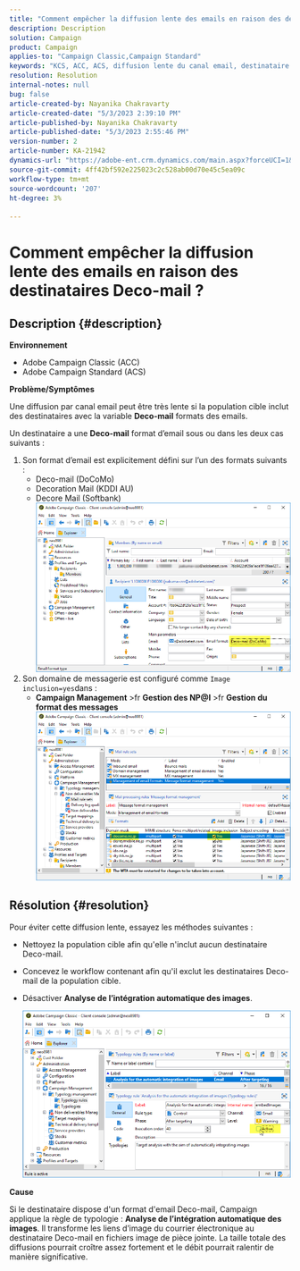 ```yaml
---
title: "Comment empêcher la diffusion lente des emails en raison des destinataires Deco-mail ?"
description: Description
solution: Campaign
product: Campaign
applies-to: "Campaign Classic,Campaign Standard"
keywords: "KCS, ACC, ACS, diffusion lente du canal email, destinataire au format d'email Deco-mail, Performance, Débit"
resolution: Resolution
internal-notes: null
bug: false
article-created-by: Nayanika Chakravarty
article-created-date: "5/3/2023 2:39:10 PM"
article-published-by: Nayanika Chakravarty
article-published-date: "5/3/2023 2:55:46 PM"
version-number: 2
article-number: KA-21942
dynamics-url: "https://adobe-ent.crm.dynamics.com/main.aspx?forceUCI=1&pagetype=entityrecord&etn=knowledgearticle&id=707ebc3c-c0e9-ed11-a7c6-6045bd006b25"
source-git-commit: 4ff42bf592e225023c2c528ab00d70e45c5ea09c
workflow-type: tm+mt
source-wordcount: '207'
ht-degree: 3%

---
```


# Comment empêcher la diffusion lente des emails en raison des destinataires Deco-mail ?

## Description {#description}


<b>Environnement</b>

- Adobe Campaign Classic (ACC)
- Adobe Campaign Standard (ACS)


<b>Problème/Symptômes</b>

Une diffusion par canal email peut être très lente si la population cible inclut des destinataires avec la variable <b>Deco-mail</b> formats des emails.

Un destinataire a une <b>Deco-mail</b> format d’email sous ou dans les deux cas suivants :

1. Son format d’email est explicitement défini sur l’un des formats suivants :
   - Deco-mail (DoCoMo)
   - Decoration Mail (KDDI AU)
   - Decore Mail (Softbank)         ![](assets/___727ebc3c-c0e9-ed11-a7c6-6045bd006b25___.png)
2. Son domaine de messagerie est configuré comme `Image inclusion=yes`dans :
   - <b>Campaign Management</b> >fr <b>Gestion des NP@I</b> >fr <b>Gestion du format des messages</b>        ![](assets/___c4d8b442-c0e9-ed11-a7c6-6045bd006b25___.png)



## Résolution {#resolution}


Pour éviter cette diffusion lente, essayez les méthodes suivantes :

- Nettoyez la population cible afin qu&#39;elle n&#39;inclut aucun destinataire Deco-mail.
- Concevez le workflow contenant afin qu&#39;il exclut les destinataires Deco-mail de la population cible.
- Désactiver <b>Analyse de l’intégration automatique des images</b>.


   ![](assets/6f31278e-55e4-ed11-a7c7-6045bd006b4b.png)


<b>Cause</b>

Si le destinataire dispose d&#39;un format d&#39;email Deco-mail, Campaign applique la règle de typologie : <b>Analyse de l’intégration automatique des images</b>. Il transforme les liens d’image du courrier électronique au destinataire Deco-mail en fichiers image de pièce jointe. La taille totale des diffusions pourrait croître assez fortement et le débit pourrait ralentir de manière significative.
